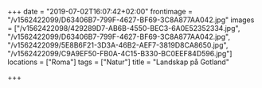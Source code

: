 +++
date = "2019-07-02T16:07:42+02:00"
frontimage = "/v1562422099/D63406B7-799F-4627-BF69-3C8A877AA042.jpg"
images = ["/v1562422098/429289D7-AB6B-4550-BEC3-6A0E52352334.jpg", "/v1562422099/D63406B7-799F-4627-BF69-3C8A877AA042.jpg", "/v1562422099/5E8B6F21-3D3A-46B2-AEF7-3819D8CA8650.jpg", "/v1562422099/C9A9EF50-FB0A-4C15-B330-BC0EEF84D596.jpg"]
locations = ["Roma"]
tags = ["Natur"]
title = "Landskap på Gotland"

+++
